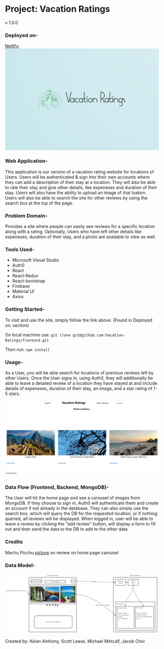 # Project: Vacation Ratings

v 1.0.0

### Deployed on-

[Netlify:](https://vacation-ratings.netlify.app/)
![Vacation Ratings](./assests/option1d.jpg)

### Web Application-

This application is our version of a vacation rating website for locations of Users. Users will be authenticated & sign into their own accounts where they can add a description of their stay at a location. They will also be able to rate their stay and give other details, like expeneses and duration of their stay. Users will also have the ability to upload an image of that loation. Users will also be able to search the site for other reviews by using the search box at the top of the page.

### Problem Domain-

Provides a site where people can easily see reviews for a specific location along with a rating. Optionally, Users who have left other details like expeneses, duration of their stay, and a photo are available to view as well.

### Tools Used-

- Microsoft Visual Studio
- Auth0
- React
- React-Redux
- React-bootstrap
- Firebase
- Material UI
- Axios

### Getting Started-

To visit and use the site, simply follow the link above. (Found in Deployed on: section)

On local machine use: `git clone git@github.com:Vacation-Ratings/frontend.git`

Then run: `npm install`

### Usage-

As a User, you will be able search for locations of previous reviews left by other Users. Once the User signs in, using Auth0, they will additionally be able to leave a detailed review of a location they have stayed at and include details of expeneses, duration of their stay, an image, and a star rating of 1-5 stars.

![screenshot](./assests/Screenshot%20(616).png)

### Data Flow (Frontend, Backend, MongoDB)-

The User will hit the home page and see a carousel of images from MongoDB. If they choose to sign in, Auth0 will authenticate them and create an account if not already in the database. They can also simply use the search box, which will query the DB for the requested location, or if nothing queried, all reviews will be displayed. When logged in, user will be able to leave a review by clicking the "add review" button, will display a form to fill out and then send the data to the DB to add to the other data.

### Credits

Machu Picchu [picture](https://commons.wikimedia.org/wiki/File:Machu_Picchu,_Peru.jpg) on review on home page carousel

### Data Model-

![UML](./assests/ProjectDF.jpg)

Created by: Keian Anthony, Scott Lease, Michael Metcalf, Jacob Choi
